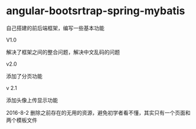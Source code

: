 # angular-bootsrtrap-spring-mybatis
自己搭建的前后端框架，编写一些基本功能


V1.0

解决了框架之间的整合问题，解决中文乱码的问题

v2.0

添加了分页功能

v 2.1

添加头像上传显示功能

2016-8-2
删除之前存在的无用的资源，避免初学者看不懂，其实只有一个页面和两个模板文件
